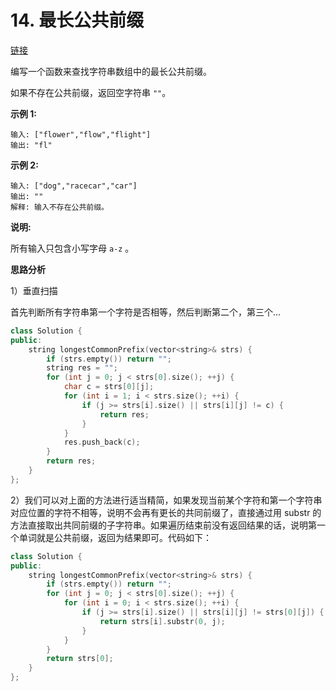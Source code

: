 # 14. 最长公共前缀

[链接](https://leetcode-cn.com/problems/longest-common-prefix/description/)

编写一个函数来查找字符串数组中的最长公共前缀。

如果不存在公共前缀，返回空字符串 `""`。

**示例 1:**

```
输入: ["flower","flow","flight"]
输出: "fl"
```

**示例 2:**

```
输入: ["dog","racecar","car"]
输出: ""
解释: 输入不存在公共前缀。
```

**说明:**

所有输入只包含小写字母 `a-z` 。

**思路分析**

1）垂直扫描

首先判断所有字符串第一个字符是否相等，然后判断第二个，第三个...

```c++
class Solution {
public:
    string longestCommonPrefix(vector<string>& strs) {
        if (strs.empty()) return "";
        string res = "";
        for (int j = 0; j < strs[0].size(); ++j) {
            char c = strs[0][j];
            for (int i = 1; i < strs.size(); ++i) {
                if (j >= strs[i].size() || strs[i][j] != c) {
                    return res;
                }
            }
            res.push_back(c);
        }
        return res;
    }
};
```

2）我们可以对上面的方法进行适当精简，如果发现当前某个字符和第一个字符串对应位置的字符不相等，说明不会再有更长的共同前缀了，直接通过用 substr 的方法直接取出共同前缀的子字符串。如果遍历结束前没有返回结果的话，说明第一个单词就是公共前缀，返回为结果即可。代码如下：

```c++
class Solution {
public:
    string longestCommonPrefix(vector<string>& strs) {
        if (strs.empty()) return "";
        for (int j = 0; j < strs[0].size(); ++j) {
            for (int i = 0; i < strs.size(); ++i) {
                if (j >= strs[i].size() || strs[i][j] != strs[0][j]) {
                    return strs[i].substr(0, j);
                }
            }
        }
        return strs[0];
    }
};
```

